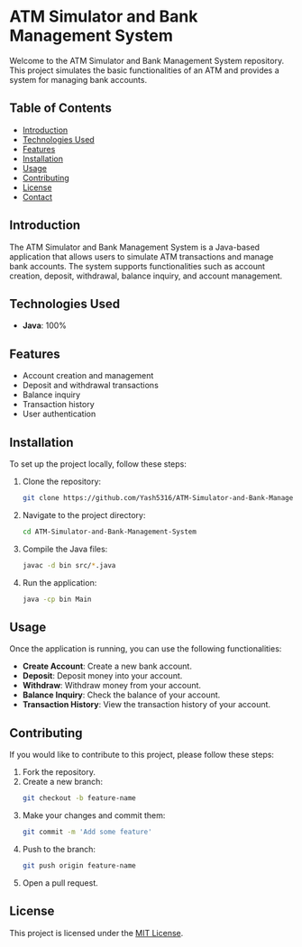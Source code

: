 # ATM Simulator and Bank Management System

Welcome to the ATM Simulator and Bank Management System repository. This project simulates the basic functionalities of an ATM and provides a system for managing bank accounts.

## Table of Contents
- [Introduction](#introduction)
- [Technologies Used](#technologies-used)
- [Features](#features)
- [Installation](#installation)
- [Usage](#usage)
- [Contributing](#contributing)
- [License](#license)
- [Contact](#contact)

## Introduction
The ATM Simulator and Bank Management System is a Java-based application that allows users to simulate ATM transactions and manage bank accounts. The system supports functionalities such as account creation, deposit, withdrawal, balance inquiry, and account management.

## Technologies Used
- **Java**: 100%

## Features
- Account creation and management
- Deposit and withdrawal transactions
- Balance inquiry
- Transaction history
- User authentication

## Installation
To set up the project locally, follow these steps:

1. Clone the repository:
    ```sh
    git clone https://github.com/Yash5316/ATM-Simulator-and-Bank-Management-System.git
    ```
2. Navigate to the project directory:
    ```sh
    cd ATM-Simulator-and-Bank-Management-System
    ```
3. Compile the Java files:
    ```sh
    javac -d bin src/*.java
    ```
4. Run the application:
    ```sh
    java -cp bin Main
    ```

## Usage
Once the application is running, you can use the following functionalities:

- **Create Account**: Create a new bank account.
- **Deposit**: Deposit money into your account.
- **Withdraw**: Withdraw money from your account.
- **Balance Inquiry**: Check the balance of your account.
- **Transaction History**: View the transaction history of your account.

## Contributing
If you would like to contribute to this project, please follow these steps:

1. Fork the repository.
2. Create a new branch:
    ```sh
    git checkout -b feature-name
    ```
3. Make your changes and commit them:
    ```sh
    git commit -m 'Add some feature'
    ```
4. Push to the branch:
    ```sh
    git push origin feature-name
    ```
5. Open a pull request.

## License
This project is licensed under the [MIT License](LICENSE).


